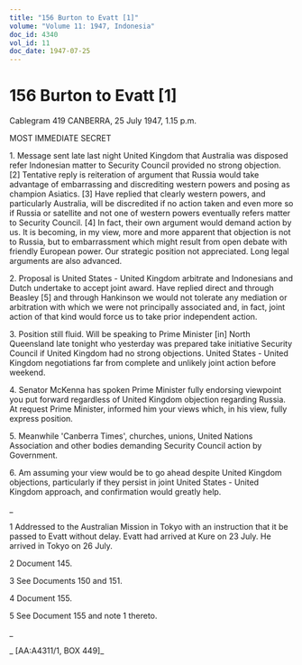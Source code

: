 ```yaml
---
title: "156 Burton to Evatt [1]"
volume: "Volume 11: 1947, Indonesia"
doc_id: 4340
vol_id: 11
doc_date: 1947-07-25
---
```


# 156 Burton to Evatt [1]

Cablegram 419 CANBERRA, 25 July 1947, 1.15 p.m.

MOST IMMEDIATE SECRET

1\. Message sent late last night United Kingdom that Australia was disposed refer Indonesian matter to Security Council provided no strong objection. [2] Tentative reply is reiteration of argument that Russia would take advantage of embarrassing and discrediting western powers and posing as champion Asiatics. [3] Have replied that clearly western powers, and particularly Australia, will be discredited if no action taken and even more so if Russia or satellite and not one of western powers eventually refers matter to Security Council. [4] In fact, their own argument would demand action by us. It is becoming, in my view, more and more apparent that objection is not to Russia, but to embarrassment which might result from open debate with friendly European power. Our strategic position not appreciated. Long legal arguments are also advanced.

2\. Proposal is United States - United Kingdom arbitrate and Indonesians and Dutch undertake to accept joint award. Have replied direct and through Beasley [5] and through Hankinson we would not tolerate any mediation or arbitration with which we were not principally associated and, in fact, joint action of that kind would force us to take prior independent action.

3\. Position still fluid. Will be speaking to Prime Minister [in] North Queensland late tonight who yesterday was prepared take initiative Security Council if United Kingdom had no strong objections. United States - United Kingdom negotiations far from complete and unlikely joint action before weekend.

4\. Senator McKenna has spoken Prime Minister fully endorsing viewpoint you put forward regardless of United Kingdom objection regarding Russia. At request Prime Minister, informed him your views which, in his view, fully express position.

5\. Meanwhile 'Canberra Times', churches, unions, United Nations Association and other bodies demanding Security Council action by Government.

6\. Am assuming your view would be to go ahead despite United Kingdom objections, particularly if they persist in joint United States - United Kingdom approach, and confirmation would greatly help.

_

1 Addressed to the Australian Mission in Tokyo with an instruction that it be passed to Evatt without delay. Evatt had arrived at Kure on 23 July. He arrived in Tokyo on 26 July.

2 Document 145.

3 See Documents 150 and 151.

4 Document 155.

5 See Document 155 and note 1 thereto.

_

_ [AA:A4311/1, BOX 449]_

